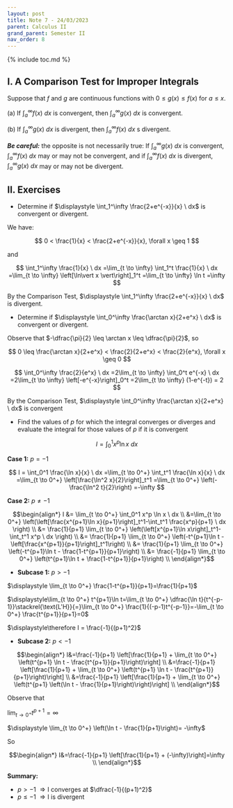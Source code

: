 ```yaml
---
layout: post
title: Note 7 - 24/03/2023
parent: Calculus II
grand_parent: Semester II
nav_order: 8
---
```


{% include toc.md %}

## I. A Comparison Test for Improper Integrals

Suppose that $f$ and $g$ are continuous functions with $0 \leq g(x) \leq f(x)$ for $a \leq x$.

(a) If $\int_a^\infty f(x) \ dx$ is convergent, then $\int_a^\infty g(x) \ dx$ is convergent.

(b) If $\int_a^\infty g(x) \ dx$ is divergent, then $\int_a^\infty f(x) \ dx$ s divergent.

_**Be careful:**_ the opposite is not necessarily true: If $\int_a^\infty g(x) \ dx$ is convergent, $\int_a^\infty f(x) \ dx$ may or may not be convergent, and if $\int_a^\infty f(x) \ dx$ is divergent, $\int_a^\infty g(x) \ dx$ may or may not be divergent.

## II. Exercises

* Determine if $\displaystyle \int_1^\infty \frac{2+e^{-x}}{x} \ dx$ is convergent or divergent.
  
We have:

$$
0 < \frac{1}{x} < \frac{2+e^{-x}}{x}, \forall x \geq 1
$$

and

$$
\int_1^\infty \frac{1}{x} \ dx
=\lim_{t \to \infty} \int_1^t \frac{1}{x} \ dx
=\lim_{t \to \infty} \left[\ln\vert x \vert\right]_1^t
=\lim_{t \to \infty} \ln t
=\infty
$$

By the Comparison Test, $\displaystyle \int_1^\infty \frac{2+e^{-x}}{x} \ dx$ is divergent.

* Determine if $\displaystyle \int_0^\infty \frac{\arctan x}{2+e^x} \ dx$ is convergent or divergent.
  
Observe that $-\dfrac{\pi}{2} \leq \arctan x \leq \dfrac{\pi}{2}$, so

$$
0 \leq \frac{\arctan x}{2+e^x} < \frac{2}{2+e^x} < \frac{2}{e^x}, \forall x \geq 0
$$

$$
\int_0^\infty \frac{2}{e^x} \ dx
=2\lim_{t \to \infty} \int_0^t e^{-x} \ dx
=2\lim_{t \to \infty} \left[-e^{-x}\right]_0^t
=2\lim_{t \to \infty} (1-e^{-t}) = 2
$$

By the Comparison Test, $\displaystyle \int_0^\infty \frac{\arctan x}{2+e^x} \ dx$ is convergent

* Find the values of $p$ for which the integral converges or diverges and evaluate the integral for those values of $p$ if it is convergent

$$
I = \int_0^1 x^p \ln x \ dx
$$

**Case 1:** $p=-1$

$$
I = \int_0^1 \frac{\ln x}{x} \ dx
=\lim_{t \to 0^+} \int_t^1 \frac{\ln x}{x} \ dx
=\lim_{t \to 0^+} \left[\frac{\ln^2 x}{2}\right]_t^1
=\lim_{t \to 0^+} \left(-\frac{\ln^2 t}{2}\right)
=-\infty
$$

**Case 2:** $p \neq -1$

$$\begin{align*}
I &= \lim_{t \to 0^+} \int_0^1 x^p \ln x \ dx \\
&=\lim_{t \to 0^+} \left(\left[\frac{x^{p+1}\ln x}{p+1}\right]_t^1-\int_t^1 \frac{x^p}{p+1} \ dx \right) \\
&= \frac{1}{p+1} \lim_{t \to 0^+} \left(\left[x^{p+1}\ln x\right]_t^1-\int_t^1 x^p \ dx \right) \\
&= \frac{1}{p+1} \lim_{t \to 0^+} \left(-t^{p+1}\ln t -\left[\frac{x^{p+1}}{p+1}\right]_t^1\right) \\
&= \frac{1}{p+1} \lim_{t \to 0^+} \left(-t^{p+1}\ln t - \frac{1-t^{p+1}}{p+1}\right) \\
&= \frac{-1}{p+1} \lim_{t \to 0^+} \left(t^{p+1}\ln t + \frac{1-t^{p+1}}{p+1}\right) \\
\end{align*}$$

* **Subcase 1:** $p>-1$

$\displaystyle \lim_{t \to 0^+} \frac{1-t^{p+1}}{p+1}=\frac{1}{p+1}$

$\displaystyle\lim_{t \to 0^+} t^{p+1}\ln t=\lim_{t \to 0^+} \dfrac{\ln t}{t^{-p-1}}\stackrel{\text{L'H}}{=}\lim_{t \to 0^+} \frac{1}{(-p-1)t^{-p-1}}=-\lim_{t \to 0^+} \frac{t^{p+1}}{p+1}=0$

$\displaystyle\therefore I = \frac{-1}{(p+1)^2}$

* **Subcase 2:** $p<-1$

$$\begin{align*}
I&=\frac{-1}{p+1} \left[\frac{1}{p+1} + \lim_{t \to 0^+} \left(t^{p+1} \ln t - \frac{t^{p+1}}{p+1}\right)\right] \\
&=\frac{-1}{p+1} \left[\frac{1}{p+1} + \lim_{t \to 0^+} \left(t^{p+1} \ln t - \frac{t^{p+1}}{p+1}\right)\right] \\
&=\frac{-1}{p+1} \left[\frac{1}{p+1} + \lim_{t \to 0^+} \left(t^{p+1} \left(\ln t - \frac{1}{p+1}\right)\right)\right] \\
\end{align*}$$

Observe that

$\displaystyle\lim_{t \to 0^+} t^{p+1} = \infty$

$\displaystyle \lim_{t \to 0^+} \left(\ln t - \frac{1}{p+1}\right)= -\infty$

So

$$\begin{align*}
I&=\frac{-1}{p+1} \left[\frac{1}{p+1} + (-\infty)\right]=\infty \\
\end{align*}$$

**Summary:**

* $p>-1$ $\Rightarrow \mathrm{I}$ converges at $\dfrac{-1}{(p+1)^2}$
* $p \leq -1$ $\Rightarrow \mathrm{I}$ is divergent